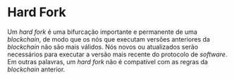 # Hard Fork  

Um _hard fork_ é uma bifurcação importante e permanente de uma _blockchain_, de modo que os nós que executam versões anteriores da _blockchain_ não são mais válidos. Nós novos ou atualizados serão necessários para executar a versão mais recente do protocolo de _software_. Em outras palavras, um _hard fork_ não é compatível com as regras da _blockchain_ anterior.